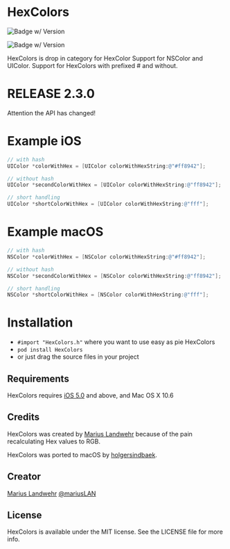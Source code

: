 HexColors
=========================
![Badge w/ Version](https://cocoapod-badges.herokuapp.com/v/HexColors/badge.png)

![Badge w/ Version](https://cocoapod-badges.herokuapp.com/p/HexColors/badge.png)

HexColors is drop in category for HexColor Support for NSColor and UIColor. Support for HexColors with prefixed # and without.

# RELEASE 2.3.0
Attention the API has changed!

# Example iOS
``` objective-c
// with hash
UIColor *colorWithHex = [UIColor colorWithHexString:@"#ff8942"];

// without hash
UIColor *secondColorWithHex = [UIColor colorWithHexString:@"ff8942"];

// short handling
UIColor *shortColorWithHex = [UIColor colorWithHexString:@"fff"];
```

# Example macOS
``` objective-c
// with hash
NSColor *colorWithHex = [NSColor colorWithHexString:@"#ff8942"];

// without hash
NSColor *secondColorWithHex = [NSColor colorWithHexString:@"ff8942"];

// short handling
NSColor *shortColorWithHex = [NSColor colorWithHexString:@"fff"];
```

# Installation
* `#import "HexColors.h"` where you want to use easy as pie HexColors
* `pod install HexColors`
* or just drag the source files in your project

## Requirements
HexColors requires [iOS 5.0](http://developer.apple.com/library/ios/#releasenotes/General/WhatsNewIniPhoneOS/Articles/iPhoneOS4.html) and above, and Mac OS X 10.6

## Credits
HexColors was created by [Marius Landwehr](https://github.com/mRs-) because of the pain recalculating Hex values to RGB.

HexColors was ported to macOS by [holgersindbaek](https://github.com/holgersindbaek).

## Creator
[Marius Landwehr](https://github.com/mRs-) [@mariusLAN](https://twitter.com/mariusLAN)

## License
HexColors is available under the MIT license. See the LICENSE file for more info.
